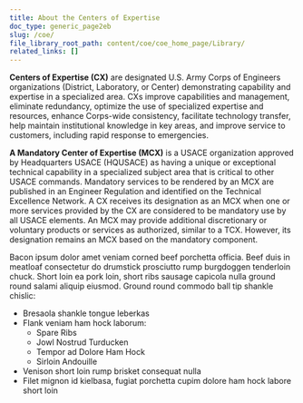 ```yaml
---
title: About the Centers of Expertise
doc_type: generic_page2eb
slug: /coe/
file_library_root_path: content/coe/coe_home_page/Library/
related_links: []
---
```

**Centers of Expertise (CX)** are designated U.S. Army Corps of Engineers organizations (District, Laboratory, or Center) demonstrating capability and expertise in a specialized area. CXs improve capabilities and management, eliminate redundancy, optimize the use of specialized expertise and resources, enhance Corps-wide consistency, facilitate technology transfer, help maintain institutional knowledge in key areas, and improve service to customers, including rapid response to emergencies. 

**A Mandatory Center of Expertise (MCX)** is a USACE organization approved by Headquarters USACE (HQUSACE) as having a unique or exceptional technical capability in a specialized subject area that is critical to other USACE commands.  Mandatory services to be rendered by an MCX are published in an Engineer Regulation and identified on the Technical Excellence Network.  A CX receives its designation as an MCX when one or more services provided by the CX are considered to be mandatory use by all USACE elements.  An MCX may provide additional discretionary or voluntary products or services as authorized, similar to a TCX. However, its designation remains an MCX based on the mandatory component.

Bacon ipsum dolor amet veniam corned beef porchetta officia. Beef duis in meatloaf consectetur do drumstick prosciutto rump burgdoggen tenderloin chuck. Short loin ea pork loin, short ribs sausage capicola nulla ground round salami aliquip eiusmod. Ground round commodo ball tip shankle chislic:
- Bresaola shankle tongue leberkas
- Flank veniam ham hock laborum:
  - Spare Ribs
  - Jowl Nostrud Turducken
  - Tempor ad Dolore Ham Hock
  - Sirloin Andouille
- Venison short loin rump brisket consequat nulla
- Filet mignon id kielbasa, fugiat porchetta cupim dolore ham hock labore short loin
